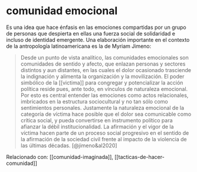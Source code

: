 # comunidad emocional
Es una idea que hace énfasis en las emociones compartidas por un grupo de personas que despierta en ellas una fuerza social de solidaridad e incluso de identidad emergente. Una elaboración importante en el contexto de la antropología latinoamericana es la de Myriam Jimeno:

>Desde un punto de vista analítico, las comunidades emocionales son comunidades de sentido y afecto, que enlazan personas y sectores distintos y aun distantes, en las cuales el dolor ocasionado trasciende la indignación y alimenta la organización y la movilización. El poder simbólico de la [[victima]] para congregar y potencializar la acción política reside pues, ante todo, en vínculos de naturaleza emocional. Por esto es central entender las emociones como actos relacionales, imbricados en la estructura sociocultural y no tan sólo como sentimientos personales. Justamente la naturaleza emocional de la categoría de víctima hace posible que el dolor sea comunicable como crítica social, y pueda convertirse en instrumento político para afianzar la débil institucionalidad. La afirmación y el vigor de la víctima hacen parte de un proceso social progresivo en el sentido de la afirmación de la sociedad civil frente al impacto de la violencia de las últimas décadas. [@jimeno&al2020]

Relacionado con: [[comunidad-imaginada]], [[tacticas-de-hacer-comunidad]]
